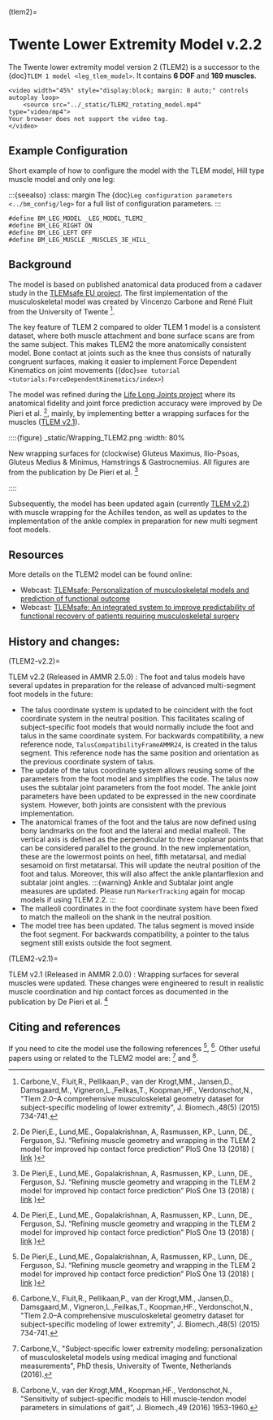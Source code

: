 (tlem2)=

# Twente Lower Extremity Model v.2.2

The Twente lower extremity model version 2 (TLEM2) is a successor to the {doc}`TLEM 1
model <leg_tlem_model>`. It contains **6 DOF** and **169
muscles**.

```{raw} html
<video width="45%" style="display:block; margin: 0 auto;" controls autoplay loop>
    <source src="../_static/TLEM2_rotating_model.mp4" type="video/mp4">
Your browser does not support the video tag.
</video>
```


## Example Configuration

Short example of how to configure the model with the TLEM model, Hill type
muscle model and only one leg:

:::{seealso}
:class: margin
The {doc}`Leg configuration parameters <../bm_config/leg>` for a
full list of configuration parameters.
:::

```AnyScriptDoc
#define BM_LEG_MODEL _LEG_MODEL_TLEM2_
#define BM_LEG_RIGHT ON
#define BM_LEG_LEFT OFF
#define BM_LEG_MUSCLE _MUSCLES_3E_HILL_
```


## Background

The model is based on published anatomical data produced from a cadaver study in
the [TLEMsafe EU project](https://tlemsafe.eu/). The first implementation of
the musculoskeletal model was created by Vincenzo Carbone and René Fluit from
the University of Twente [^cite_cfpk15].

The key feature of TLEM 2 compared to older TLEM 1 model is a consistent
dataset, where both muscle attachment and bone surface scans are from the same
subject. This makes TLEM2 the more anatomically consistent model. Bone contact
at joints such as the knee thus consists of naturally congruent surfaces, making
it easier to implement Force Dependent Kinematics on joint movements ({doc}`see
tutorial <tutorials:ForceDependentKinematics/index>`)

The model was refined during the [Life Long Joints
project](https://lifelongjoints.eu/) where its anatomical fidelity and joint
force prediction accuracy were improved by De Pieri et al. [^cite_dlgr17], 
mainly, by implementing better a wrapping surfaces for the muscles ([TLEM
v2.1](#TLEM2-v2.1)). 

::::{figure} _static/Wrapping_TLEM2.png
:width: 80%

New wrapping surfaces for (clockwise) Gluteus Maximus, Ilio-Psoas, Gluteus
Medius & Minimus, Hamstrings & Gastrocnemius. All figures are
from the publication by De Pieri et al. [^cite_dlgr17]

::::


Subsequently, the model has been updated again (currently [TLEM
v2.2](#TLEM2-v2.2)) with muscle wrapping for the Achilles tendon, as well as
updates to the implementation of the ankle complex in preparation for new multi
segment foot models. 







## Resources

More details on the TLEM2 model can be found online:

- Webcast: [TLEMsafe: Personalization of musculoskeletal models and prediction of functional outcome](https://www.anybodytech.com/tlemsafe-personalization-of-musculoskeletal-models-and-prediction-of-functional-outcome/)
- Webcast: [TLEMsafe: An integrated system to improve predictability of functional recovery of patients requiring musculoskeletal surgery](https://www.anybodytech.com/tlemsafe-an-integrated-system-to-improve-predictability-of-functional-recovery-of-patients-requiring-musculoskeletal-surgery/)





## History and changes:

(TLEM2-v2.2)=

TLEM v2.2 (Released in AMMR 2.5.0)
: The foot and talus models have several updates in preparation for the 
  release of advanced multi-segment foot models in the future:  
  - The talus coordinate system is updated to be coincident with the foot 
    coordinate system in the neutral position. This facilitates scaling
    of subject-specific foot models that would normally include the foot 
    and talus in the same coordinate system. For backwards compatibility,
    a new reference node, `TalusCompatibilityFrameAMMR24`, is created in the 
    talus segment. This reference node has the same position and orientation 
    as the previous coordinate system of talus.
  - The update of the talus coordinate system allows reusing some of the 
    parameters from the foot model and simplifies the code. The talus now uses the
    subtalar joint parameters from the foot model. The ankle joint parameters 
    have been updated to be expressed in the new coordinate system. However, 
    both joints are consistent with the previous implementation. 
  - The anatomical frames of the foot and the talus are now defined using bony 
    landmarks on the foot and the lateral and medial malleoli. The vertical axis 
    is defined as the perpendicular to three coplanar points that can be considered 
    parallel to the ground. In the new implementation, these are the lowermost points
    on heel, fifth metatarsal, and medial sesamoid on first metatarsal. This will update 
    the neutral position of the foot and talus. Moreover, this will also affect the 
    ankle plantarflexion and subtalar joint angles.
    :::{warning}
    Ankle and Subtalar joint angle measures are updated. Please
    run `MarkerTracking` again for mocap models if using TLEM 2.2.
    :::
  - The malleoli coordinates in the foot coordinate system have been fixed to 
    match the malleoli on the shank in the neutral position.
  - The model tree has been updated. The talus segment is moved inside the 
    foot segment. For backwards compatibility, a pointer to the talus segment 
    still exists outside the foot segment.


(TLEM2-v2.1)=

TLEM v2.1 (Released in AMMR 2.0.0)
: Wrapping surfaces for several muscles were updated. These changes were engineered to
  result in realistic muscle coordination and hip contact forces as documented
  in the publication by De Pieri et al. [^cite_dlgr17]

## Citing and references

If you need to cite the model use the following references [^cite_dlgr17], [^cite_cfpk15]. Other useful papers using or related to the TLEM2 model are: [^cite_ca16] and [^cite_ckkv16]. 


[^cite_dlgr17]: De Pieri,E., Lund,ME., Gopalakrishnan, A, Rasmussen, KP., Lunn, DE., Ferguson, SJ.
    “Refining muscle geometry and wrapping in the TLEM 2 model for improved hip contact force prediction”
    PloS One 13 (2018) ( [link](https://journals.plos.org/plosone/article?id=10.1371/journal.pone.0204109) )

[^cite_cfpk15]: Carbone,V., Fluit,R., Pellikaan,P., van der Krogt,MM., Jansen,D., Damsgaard,M.,
    Vigneron,L.,Feilkas,T., Koopman,HF., Verdonschot,N.,
    "Tlem 2.0–A comprehensive musculoskeletal geometry dataset for subject-specific
    modeling of lower extremity", J. Biomech.,48(5) (2015) 734-741.


[^cite_ca16]: Carbone,V., "Subject-specific lower extremity modeling: personalization of
    musculoskeletal models using medical imaging and functional measurements",
    PhD thesis, University of Twente, Netherlands (2016).

[^cite_ckkv16]: Carbone,V., van der Krogt,MM., Koopman,HF., Verdonschot,N., "Sensitivity of subject-specific
    models to Hill muscle-tendon model parameters in simulations of gait",
    J. Biomech.,49 (2016) 1953-1960.
